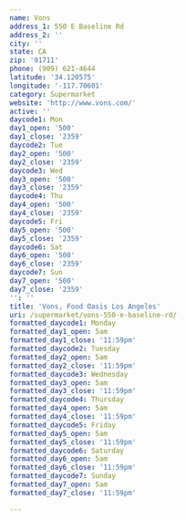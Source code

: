 ```yaml
---
name: Vons
address_1: 550 E Baseline Rd
address_2: ''
city: ''
state: CA
zip: '91711'
phone: (909) 621-4644
latitude: '34.120575'
longitude: '-117.70601'
category: Supermarket
website: 'http://www.vons.com/'
active: ''
daycode1: Mon
day1_open: '500'
day1_close: '2359'
daycode2: Tue
day2_open: '500'
day2_close: '2359'
daycode3: Wed
day3_open: '500'
day3_close: '2359'
daycode4: Thu
day4_open: '500'
day4_close: '2359'
daycode5: Fri
day5_open: '500'
day5_close: '2359'
daycode6: Sat
day6_open: '500'
day6_close: '2359'
daycode7: Sun
day7_open: '500'
day7_close: '2359'
'': ''
title: 'Vons, Food Oasis Los Angeles'
uri: /supermarket/vons-550-e-baseline-rd/
formatted_daycode1: Monday
formatted_day1_open: 5am
formatted_day1_close: '11:59pm'
formatted_daycode2: Tuesday
formatted_day2_open: 5am
formatted_day2_close: '11:59pm'
formatted_daycode3: Wednesday
formatted_day3_open: 5am
formatted_day3_close: '11:59pm'
formatted_daycode4: Thursday
formatted_day4_open: 5am
formatted_day4_close: '11:59pm'
formatted_daycode5: Friday
formatted_day5_open: 5am
formatted_day5_close: '11:59pm'
formatted_daycode6: Saturday
formatted_day6_open: 5am
formatted_day6_close: '11:59pm'
formatted_daycode7: Sunday
formatted_day7_open: 5am
formatted_day7_close: '11:59pm'

---
```

